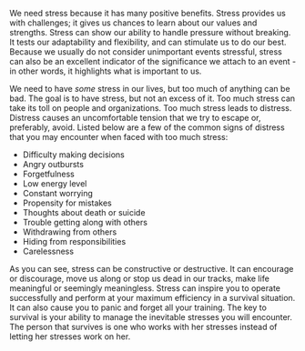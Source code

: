 
We need stress because it has many positive benefits. Stress provides us with challenges; it gives us chances to learn about our values and strengths. Stress can show our ability to handle pressure without breaking. It tests our adaptability and flexibility, and can stimulate us to do our best. Because we usually do not consider unimportant events stressful, stress can also be an excellent indicator of the significance we attach to an event - in other words, it highlights what is important to us.

We need to have *some* stress in our lives, but too much of anything can be bad. The goal is to have stress, but not an excess of it. Too much stress can take its toll on people and organizations. Too much stress leads to distress. Distress causes an uncomfortable tension that we try to escape or, preferably, avoid. Listed below are a few of the common signs of distress that you may encounter when faced with too much stress:

* Difficulty making decisions
* Angry outbursts
* Forgetfulness
* Low energy level
* Constant worrying
* Propensity for mistakes
* Thoughts about death or suicide
* Trouble getting along with others
* Withdrawing from others
* Hiding from responsibilities
* Carelessness

As you can see, stress can be constructive or destructive. It can encourage or discourage, move us along or stop us dead in our tracks, make life meaningful or seemingly meaningless. Stress can inspire you to operate successfully and perform at your maximum efficiency in a survival situation. It can also cause you to panic and forget all your training. The key to survival is your ability to manage the inevitable stresses you will encounter. The person that survives is one who works with her stresses instead of letting her stresses work on her.
